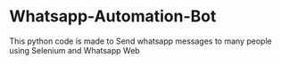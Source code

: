 # Whatsapp-Automation-Bot
This python code is made to Send whatsapp messages to many people using Selenium and Whatsapp Web
